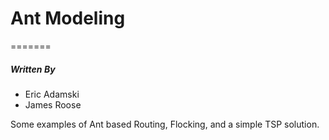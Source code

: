 # Ant Modeling
=======

##### Written By
* Eric Adamski
* James Roose

Some examples of Ant based Routing, Flocking, and a simple TSP solution.
